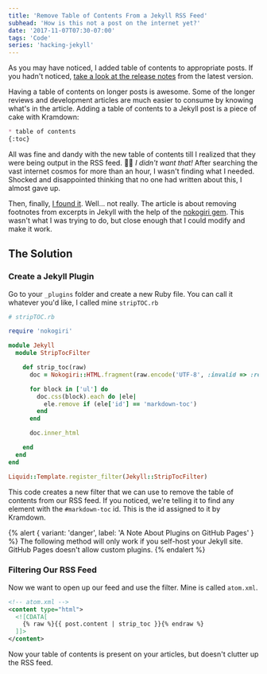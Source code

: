 ```yaml
---
title: 'Remove Table of Contents From a Jekyll RSS Feed'
subhead: 'How is this not a post on the internet yet?'
date: '2017-11-07T07:30-07:00'
tags: 'Code'
series: 'hacking-jekyll'
---
```


As you may have noticed, I added table of contents to appropriate posts. If you hadn't noticed, [take a look at the release notes](/2017/11/version-1-2-0/#add-heading-anchors-and-a-table-of-contents-to-appropriate-places) from the latest version.

Having a table of contents on longer posts is awesome. Some of the longer reviews and development articles are much easier to consume by knowing what's in the article. Adding a table of contents to a Jekyll post is a piece of cake with Kramdown:

```markdown
* table of contents
{:toc}
```

All was fine and dandy with the new table of contents till I realized that they were being output in the RSS feed. 🤦🏽‍ *I didn't want that!* After searching the vast internet cosmos for more than an hour, I wasn't finding what I needed. Shocked and disappointed thinking that no one had written about this, I almost gave up.

Then, finally, [I found it](http://penguindreams.org/blog/removing-footnotes-from-excerpts-in-jekyll/). Well… not really. The article is about removing footnotes from excerpts in Jekyll with the help of the [nokogiri gem](https://rubygems.org/gems/nokogiri). This wasn't what I was trying to do, but close enough that I could modify and make it work.

## The Solution

### Create a Jekyll Plugin

Go to your `_plugins` folder and create a new Ruby file. You can call it whatever you'd like, I called mine `stripTOC.rb`

```ruby
# stripTOC.rb

require 'nokogiri'

module Jekyll
  module StripTocFilter

    def strip_toc(raw)
      doc = Nokogiri::HTML.fragment(raw.encode('UTF-8', :invalid => :replace, :undef => :replace, :replace => ''))

      for block in ['ul'] do
        doc.css(block).each do |ele|
          ele.remove if (ele['id'] == 'markdown-toc')
        end
      end

      doc.inner_html

    end
  end
end

Liquid::Template.register_filter(Jekyll::StripTocFilter)
```

This code creates a new filter that we can use to remove the table of contents from our RSS feed. If you noticed, we're telling it to find any element with the `#markdown-toc` id. This is the id assigned to it by Kramdown.

{% alert { variant: 'danger', label: 'A Note About Plugins on GitHub Pages' } %}
The following method will only work if you self-host your Jekyll site. GitHub Pages doesn't allow custom plugins.
{% endalert %}

### Filtering Our RSS Feed

Now we want to open up our feed and use the filter. Mine is called `atom.xml`.

```xml
<!-- atom.xml -->
<content type="html">
  <![CDATA[
    {% raw %}{{ post.content | strip_toc }}{% endraw %}
  ]]>
</content>
```

Now your table of contents is present on your articles, but doesn't clutter up the RSS feed.
